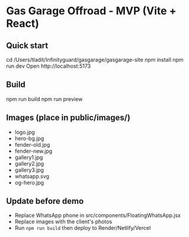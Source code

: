 # Gas Garage Offroad - MVP (Vite + React)

## Quick start
cd /Users/tladit/Infinityguard/gasgarage/gasgarage-site
npm install
npm run dev
Open http://localhost:5173

## Build
npm run build
npm run preview

## Images (place in public/images/)
- logo.jpg
- hero-bg.jpg
- fender-old.jpg
- fender-new.jpg
- gallery1.jpg
- gallery2.jpg
- gallery3.jpg
- whatsapp.svg
- og-hero.jpg

## Update before demo
- Replace WhatsApp phone in src/components/FloatingWhatsApp.jsx
- Replace images with the client's photos
- Run `npm run build` then deploy to Render/Netlify/Vercel
